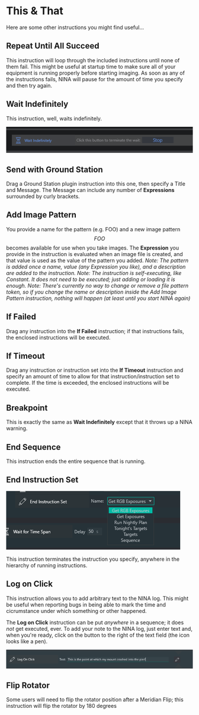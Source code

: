 # This & That

Here are some other instructions you might find useful...

## Repeat Until All Succeed

This instruction will loop through the included instructions until none of them fail.  This might be useful at startup time to make sure all of your equipment is running properly before starting imaging. As soon as any of the instructions fails, NINA will pause for the amount of time you specify and then try again.

## Wait Indefinitely

This instruction, well, waits indefinitely.

![](Wait.png)

## Send with Ground Station

Drag a Ground Station plugin instruction into this one, then specify a Title and Message.  The Message can include any number of **Expressions** surrounded by curly brackets.

## Add Image Pattern

You provide a name for the pattern (e.g. FOO) and a new image pattern $$FOO$$ becomes available for use when you take images.  The **Expression** you provide in the instruction is evaluated when an image file is created, and that value is used as the value of the pattern you added.  *Note: The pattern is added once a name, value (any Expression you like), and a description are added to the instruction.*  *Note: The instruction is self-executing, like Constant.  It does not need to be executed; just adding or loading it is enough.*  *Note:  There's currently no way to change or remove a file pattern token, so if you change the name or description inside the Add Image Pattern instruction, nothing will happen (at least until you start NINA again)*  

## If Failed

Drag any instruction into the **If Failed** instruction; if that instructions fails, the enclosed instructions will be executed.

## If Timeout

Drag any instruction or instruction set into the **If Timeout** instruction and specify an amount of time to allow for that instruction/instruction set to complete.  If the time is exceeded, the enclosed instructions will be executed.

## Breakpoint

This is exactly the same as **Wait Indefinitely** except that it throws up a NINA warning.

## End Sequence

This instruction ends the entire sequence that is running.

## End Instruction Set

![](EIS.png)

This instruction terminates the instruction you specify, anywhere in the hierarchy of running instructions.

## Log on Click

This instruction allows you to add arbitrary text to the NINA log. This might be useful when reporting bugs in being able to mark the time and cicrumstance under which something or other happened.

The **Log on Click** instruction can be put *anywhere* in a sequence; it does *not* get executed, ever.  To add your note to the NINA log, just enter text and, when you're ready, click on the button to the right of the text field (the icon looks like a pen).

![](Log.png)

## Flip Rotator

Some users will need to flip the rotator position after a Meridian Flip; this instruction will flip the rotator by 180 degrees








